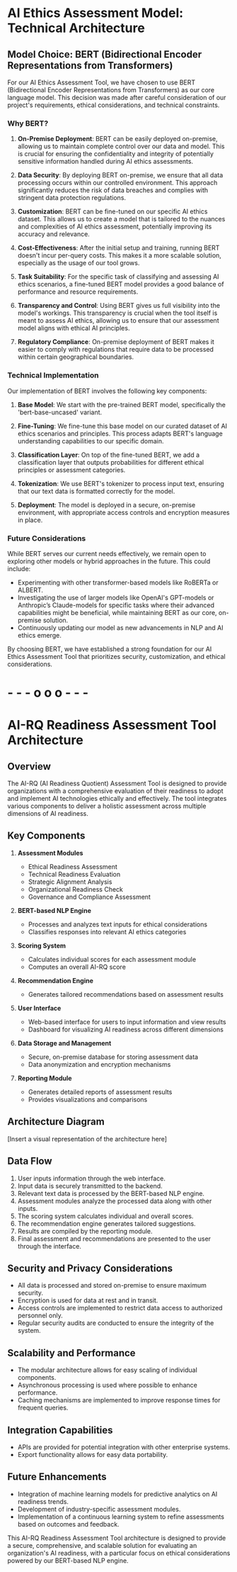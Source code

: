 # AI Ethics Assessment Model: Technical Architecture

## Model Choice: BERT (Bidirectional Encoder Representations from Transformers)

For our AI Ethics Assessment Tool, we have chosen to use BERT (Bidirectional Encoder Representations from Transformers) as our core language model. This decision was made after careful consideration of our project's requirements, ethical considerations, and technical constraints.

### Why BERT?

1. **On-Premise Deployment**: 
   BERT can be easily deployed on-premise, allowing us to maintain complete control over our data and model. This is crucial for ensuring the confidentiality and integrity of potentially sensitive information handled during AI ethics assessments.

2. **Data Security**: 
   By deploying BERT on-premise, we ensure that all data processing occurs within our controlled environment. This approach significantly reduces the risk of data breaches and complies with stringent data protection regulations.

3. **Customization**: 
   BERT can be fine-tuned on our specific AI ethics dataset. This allows us to create a model that is tailored to the nuances and complexities of AI ethics assessment, potentially improving its accuracy and relevance.

4. **Cost-Effectiveness**: 
   After the initial setup and training, running BERT doesn't incur per-query costs. This makes it a more scalable solution, especially as the usage of our tool grows.

5. **Task Suitability**: 
   For the specific task of classifying and assessing AI ethics scenarios, a fine-tuned BERT model provides a good balance of performance and resource requirements.

6. **Transparency and Control**: 
   Using BERT gives us full visibility into the model's workings. This transparency is crucial when the tool itself is meant to assess AI ethics, allowing us to ensure that our assessment model aligns with ethical AI principles.

7. **Regulatory Compliance**: 
   On-premise deployment of BERT makes it easier to comply with regulations that require data to be processed within certain geographical boundaries.

### Technical Implementation

Our implementation of BERT involves the following key components:

1. **Base Model**: We start with the pre-trained BERT model, specifically the 'bert-base-uncased' variant.

2. **Fine-Tuning**: We fine-tune this base model on our curated dataset of AI ethics scenarios and principles. This process adapts BERT's language understanding capabilities to our specific domain.

3. **Classification Layer**: On top of the fine-tuned BERT, we add a classification layer that outputs probabilities for different ethical principles or assessment categories.

4. **Tokenization**: We use BERT's tokenizer to process input text, ensuring that our text data is formatted correctly for the model.

5. **Deployment**: The model is deployed in a secure, on-premise environment, with appropriate access controls and encryption measures in place.

### Future Considerations

While BERT serves our current needs effectively, we remain open to exploring other models or hybrid approaches in the future. This could include:

- Experimenting with other transformer-based models like RoBERTa or ALBERT.
- Investigating the use of larger models like OpenAI's GPT-models or Anthropic’s Claude-models for specific tasks where their advanced capabilities might be beneficial, while maintaining BERT as our core, on-premise solution.
- Continuously updating our model as new advancements in NLP and AI ethics emerge.

By choosing BERT, we have established a strong foundation for our AI Ethics Assessment Tool that prioritizes security, customization, and ethical considerations.

# - - - o o o - - -

# AI-RQ Readiness Assessment Tool Architecture

## Overview

The AI-RQ (AI Readiness Quotient) Assessment Tool is designed to provide organizations with a comprehensive evaluation of their readiness to adopt and implement AI technologies ethically and effectively. The tool integrates various components to deliver a holistic assessment across multiple dimensions of AI readiness.

## Key Components

1. **Assessment Modules**
   - Ethical Readiness Assessment
   - Technical Readiness Evaluation
   - Strategic Alignment Analysis
   - Organizational Readiness Check
   - Governance and Compliance Assessment

2. **BERT-based NLP Engine**
   - Processes and analyzes text inputs for ethical considerations
   - Classifies responses into relevant AI ethics categories

3. **Scoring System**
   - Calculates individual scores for each assessment module
   - Computes an overall AI-RQ score

4. **Recommendation Engine**
   - Generates tailored recommendations based on assessment results

5. **User Interface**
   - Web-based interface for users to input information and view results
   - Dashboard for visualizing AI readiness across different dimensions

6. **Data Storage and Management**
   - Secure, on-premise database for storing assessment data
   - Data anonymization and encryption mechanisms

7. **Reporting Module**
   - Generates detailed reports of assessment results
   - Provides visualizations and comparisons

## Architecture Diagram

[Insert a visual representation of the architecture here]

## Data Flow

1. User inputs information through the web interface.
2. Input data is securely transmitted to the backend.
3. Relevant text data is processed by the BERT-based NLP engine.
4. Assessment modules analyze the processed data along with other inputs.
5. The scoring system calculates individual and overall scores.
6. The recommendation engine generates tailored suggestions.
7. Results are compiled by the reporting module.
8. Final assessment and recommendations are presented to the user through the interface.

## Security and Privacy Considerations

- All data is processed and stored on-premise to ensure maximum security.
- Encryption is used for data at rest and in transit.
- Access controls are implemented to restrict data access to authorized personnel only.
- Regular security audits are conducted to ensure the integrity of the system.

## Scalability and Performance

- The modular architecture allows for easy scaling of individual components.
- Asynchronous processing is used where possible to enhance performance.
- Caching mechanisms are implemented to improve response times for frequent queries.

## Integration Capabilities

- APIs are provided for potential integration with other enterprise systems.
- Export functionality allows for easy data portability.

## Future Enhancements

- Integration of machine learning models for predictive analytics on AI readiness trends.
- Development of industry-specific assessment modules.
- Implementation of a continuous learning system to refine assessments based on outcomes and feedback.

This AI-RQ Readiness Assessment Tool architecture is designed to provide a secure, comprehensive, and scalable solution for evaluating an organization's AI readiness, with a particular focus on ethical considerations powered by our BERT-based NLP engine.